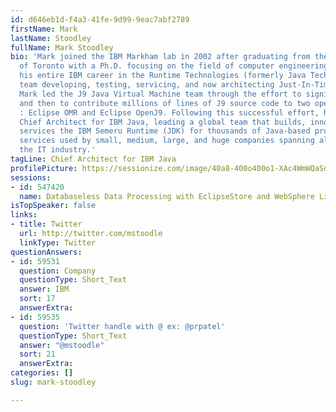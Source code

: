 ```yaml
---
id: d646eb1d-f4a3-41fe-9d99-9eac7abf2789
firstName: Mark
lastName: Stoodley
fullName: Mark Stoodley
bio: 'Mark joined the IBM Markham lab in 2002 after graduating from the University
  of Toronto with a Ph.D. focusing on the field of computer engineering. He spent
  his entire IBM career in the Runtime Technologies (formerly Java Technology Center)
  team developing, testing, servicing, and now architecting Just-In-Time (JIT) compilers.
  Mark led the J9 Java Virtual Machine team through the effort to significantly refactor
  and then to contribute millions of lines of J9 source code to two open projects
  : Eclipse OMR and Eclipse OpenJ9. Following this successful effort, he became the
  Chief Architect for IBM Java, leading a global team that builds, innovates in, and
  services the IBM Semeru Runtime (JDK) for thousands of Java-based products and cloud
  services used by small, medium, large, and huge companies spanning all sectors of
  the IT industry.'
tagLine: Chief Architect for IBM Java
profilePicture: https://sessionize.com/image/40a8-400o400o1-XAc4WmWQaSdeXpiLfiPWJN.jpg
sessions:
- id: 547420
  name: Databaseless Data Processing with EclipseStore and WebSphere Liberty InstantOn
isTopSpeaker: false
links:
- title: Twitter
  url: http://twitter.com/mstoodle
  linkType: Twitter
questionAnswers:
- id: 59531
  question: Company
  questionType: Short_Text
  answer: IBM
  sort: 17
  answerExtra: 
- id: 59535
  question: 'Twitter handle with @ ex: @prpatel'
  questionType: Short_Text
  answer: "@mstoodle"
  sort: 21
  answerExtra: 
categories: []
slug: mark-stoodley

---
```

